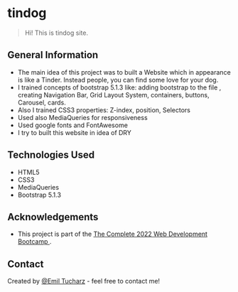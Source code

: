 # tindog

> Hi! This is tindog site.

## General Information

- The main idea of this project was to built a Website which in appearance is like a Tinder.
Instead people, you can find some love for your dog.
- I trained concepts of bootstrap 5.1.3 like: adding bootstrap to the file , creating Navigation Bar, Grid Layout System, containers, buttons, Carousel, cards.
- Also I trained CSS3 properties: Z-index, position, Selectors
- Used also MediaQueries for responsiveness
- Used google fonts and FontAwesome
- I try to built this website in idea of DRY

## Technologies Used

- HTML5
- CSS3
- MediaQueries
- Bootstrap 5.1.3


## Acknowledgements

- This project is part of the [The Complete 2022 Web Development Bootcamp
  ](https://www.udemy.com/share/1013gG3@btZMbmwakqq8a3zkAKNW1tALOfP83PLmh-_8e_LquMc9hRq9s3OpPjwyTZR5fxIK/).

## Contact

Created by [@Emil Tucharz](mailto:emil.tucharz@gmail) - feel free to contact me!